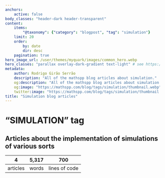 ```yaml
---
anchors:
    active: false
body_classes: "header-dark header-transparent"
content:
    items:
        "@taxonomy": {"category": "blogpost", "tag": "simulation"}
    limit: 20
    order:
        by: date
        dir: desc
    pagination: true
hero_image_url: /user/themes/myquark/images/common_hero.webp
hero_classes: "parallax overlay-dark-gradient text-light" # see https://demo.getgrav.org/blog-skeleton/blog/hero-classes
metadata:
    author: Rodrigo Girão Serrão
    description: "All of the mathspp blog articles about simulation."
    og:description: "All of the mathspp blog articles about simulation."
    og:image: "https://mathspp.com/blog/tags/simulation/thumbnail.webp"
    twitter:image: "https://mathspp.com/blog/tags/simulation/thumbnail.webp"
title: "Simulation blog articles"
---
```


# “SIMULATION” tag


## Articles about the implementation of simulations of various sorts



<table class="stats-table">
    <thead>
        <tr>
            <th style="text-align: center;">4</th>
            <th style="text-align: center;">5,317</th>
            <th style="text-align: center;">700</th>
        </tr>
    </thead>
    <tbody>
        <tr>
            <td style="text-align: center;">articles</td>
            <td style="text-align: center;">words</td>
            <td style="text-align: center;">lines of code</td>
        </tr>
    </tbody>
</table>